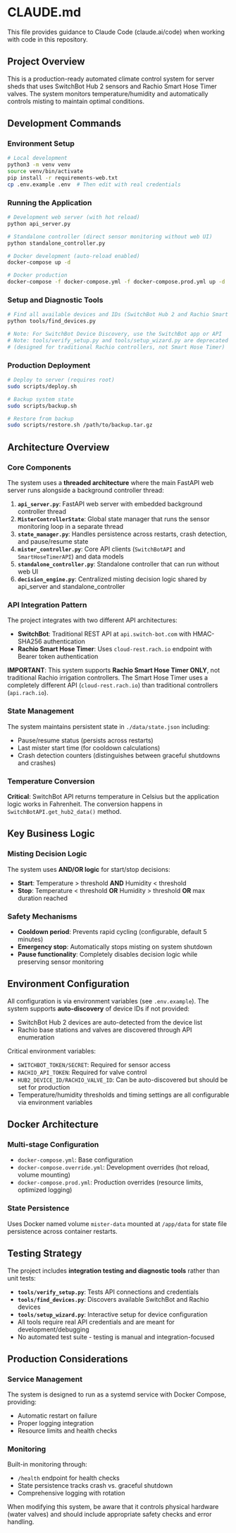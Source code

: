 # CLAUDE.md

This file provides guidance to Claude Code (claude.ai/code) when working with code in this repository.

## Project Overview

This is a production-ready automated climate control system for server sheds that uses SwitchBot Hub 2 sensors and Rachio Smart Hose Timer valves. The system monitors temperature/humidity and automatically controls misting to maintain optimal conditions.

## Development Commands

### Environment Setup
```bash
# Local development
python3 -m venv venv
source venv/bin/activate
pip install -r requirements-web.txt
cp .env.example .env  # Then edit with real credentials
```

### Running the Application
```bash
# Development web server (with hot reload)
python api_server.py

# Standalone controller (direct sensor monitoring without web UI)
python standalone_controller.py

# Docker development (auto-reload enabled)
docker-compose up -d

# Docker production
docker-compose -f docker-compose.yml -f docker-compose.prod.yml up -d
```

### Setup and Diagnostic Tools
```bash
# Find all available devices and IDs (SwitchBot Hub 2 and Rachio Smart Hose Timer)
python tools/find_devices.py

# Note: For SwitchBot Device Discovery, use the SwitchBot app or API
# Note: tools/verify_setup.py and tools/setup_wizard.py are deprecated
# (designed for traditional Rachio controllers, not Smart Hose Timer)
```

### Production Deployment
```bash
# Deploy to server (requires root)
sudo scripts/deploy.sh

# Backup system state
sudo scripts/backup.sh

# Restore from backup
sudo scripts/restore.sh /path/to/backup.tar.gz
```

## Architecture Overview

### Core Components
The system uses a **threaded architecture** where the main FastAPI web server runs alongside a background controller thread:

1. **`api_server.py`**: FastAPI web server with embedded background controller thread
2. **`MisterControllerState`**: Global state manager that runs the sensor monitoring loop in a separate thread
3. **`state_manager.py`**: Handles persistence across restarts, crash detection, and pause/resume state
4. **`mister_controller.py`**: Core API clients (`SwitchBotAPI` and `SmartHoseTimerAPI`) and data models
5. **`standalone_controller.py`**: Standalone controller that can run without web UI
6. **`decision_engine.py`**: Centralized misting decision logic shared by api_server and standalone_controller

### API Integration Pattern
The project integrates with two different API architectures:
- **SwitchBot**: Traditional REST API at `api.switch-bot.com` with HMAC-SHA256 authentication
- **Rachio Smart Hose Timer**: Uses `cloud-rest.rach.io` endpoint with Bearer token authentication

**IMPORTANT**: This system supports **Rachio Smart Hose Timer ONLY**, not traditional Rachio irrigation controllers. The Smart Hose Timer uses a completely different API (`cloud-rest.rach.io`) than traditional controllers (`api.rach.io`).

### State Management
The system maintains persistent state in `./data/state.json` including:
- Pause/resume status (persists across restarts)
- Last mister start time (for cooldown calculations)
- Crash detection counters (distinguishes between graceful shutdowns and crashes)

### Temperature Conversion
**Critical**: SwitchBot API returns temperature in Celsius but the application logic works in Fahrenheit. The conversion happens in `SwitchBotAPI.get_hub2_data()` method.

## Key Business Logic

### Misting Decision Logic
The system uses **AND/OR logic** for start/stop decisions:
- **Start**: Temperature > threshold **AND** Humidity < threshold
- **Stop**: Temperature < threshold **OR** Humidity > threshold **OR** max duration reached

### Safety Mechanisms
- **Cooldown period**: Prevents rapid cycling (configurable, default 5 minutes)
- **Emergency stop**: Automatically stops misting on system shutdown
- **Pause functionality**: Completely disables decision logic while preserving sensor monitoring

## Environment Configuration

All configuration is via environment variables (see `.env.example`). The system supports **auto-discovery** of device IDs if not provided:
- SwitchBot Hub 2 devices are auto-detected from the device list
- Rachio base stations and valves are discovered through API enumeration

Critical environment variables:
- `SWITCHBOT_TOKEN/SECRET`: Required for sensor access
- `RACHIO_API_TOKEN`: Required for valve control
- `HUB2_DEVICE_ID/RACHIO_VALVE_ID`: Can be auto-discovered but should be set for production
- Temperature/humidity thresholds and timing settings are all configurable via environment variables

## Docker Architecture

### Multi-stage Configuration
- `docker-compose.yml`: Base configuration
- `docker-compose.override.yml`: Development overrides (hot reload, volume mounting)
- `docker-compose.prod.yml`: Production overrides (resource limits, optimized logging)

### State Persistence
Uses Docker named volume `mister-data` mounted at `/app/data` for state file persistence across container restarts.

## Testing Strategy

The project includes **integration testing and diagnostic tools** rather than unit tests:
- **`tools/verify_setup.py`**: Tests API connections and credentials
- **`tools/find_devices.py`**: Discovers available SwitchBot and Rachio devices
- **`tools/setup_wizard.py`**: Interactive setup for device configuration
- All tools require real API credentials and are meant for development/debugging
- No automated test suite - testing is manual and integration-focused

## Production Considerations

### Service Management
The system is designed to run as a systemd service with Docker Compose, providing:
- Automatic restart on failure
- Proper logging integration
- Resource limits and health checks

### Monitoring
Built-in monitoring through:
- `/health` endpoint for health checks
- State persistence tracks crash vs. graceful shutdown
- Comprehensive logging with rotation

When modifying this system, be aware that it controls physical hardware (water valves) and should include appropriate safety checks and error handling.
